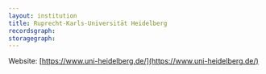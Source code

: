 ```yaml
---
layout: institution
title: Ruprecht-Karls-Universität Heidelberg
recordsgraph: 
storagegraph: 
---
```


Website: [https://www.uni-heidelberg.de/](https://www.uni-heidelberg.de/)
